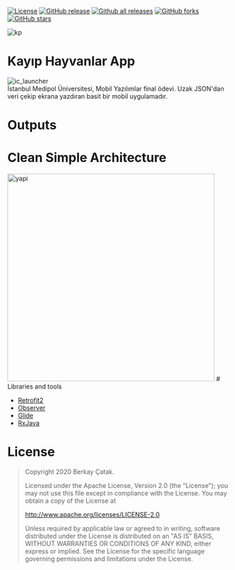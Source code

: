 [![License](https://img.shields.io/badge/License-Apache%202.0-blue.svg)](https://opensource.org/licenses/Apache-2.0)
[![GitHub release](https://img.shields.io/github/release/Naereen/StrapDown.js.svg)](https://github.com/berkaycatak/h5190058berkaycatak/)
[![Github all releases](https://img.shields.io/github/downloads/Naereen/StrapDown.js/total.svg)](https://github.com/berkaycatak/h5190058berkaycatak/)
[![GitHub forks](https://img.shields.io/github/forks/Naereen/StrapDown.js.svg?style=social&label=Fork&maxAge=2592000)](https://github.com/berkaycatak/h5190058berkaycatak/)
[![GitHub stars](https://img.shields.io/github/stars/Naereen/StrapDown.js.svg?style=social&label=Star&maxAge=2592000)](https://github.com/berkaycatak/h5190058berkaycatak/)


![kp](https://user-images.githubusercontent.com/34205493/105361727-08fb1380-5c0b-11eb-8290-3aee31b2527c.png)

# Kayıp Hayvanlar App
![ic_launcher](https://user-images.githubusercontent.com/34205493/105362519-0d73fc00-5c0c-11eb-8f36-c0a8c82bd6e7.png)
<br>
İstanbul Medipol Üniversitesi, Mobil Yazılımlar final ödevi. Uzak JSON'dan veri çekip ekrana yazdıran basit bir mobil uygulamadır.
<br>
# Outputs
# Clean Simple Architecture
<img width="465" alt="yapi" src="https://user-images.githubusercontent.com/34205493/105364094-cdae1400-5c0d-11eb-8695-4f568dabf3f3.png">
# Libraries and tools
<ul>
  <li><a href="https://square.github.io/retrofit/">Retrofit2</a></li>
  <li><a href="https://developer.android.com/reference/android/arch/lifecycle/Observer">Observer</a></li>
  <li><a href="https://bumptech.github.io/glide/doc/download-setup.html">Glide</a></li>
  <li><a href="https://github.com/ReactiveX/RxJava">RxJava</a></li>
</ul>

# License

> Copyright 2020 Berkay Çatak.
>
> Licensed under the Apache License, Version 2.0 (the "License"); you may not use this file except in compliance with the License. You may obtain a copy of the License at
>
> http://www.apache.org/licenses/LICENSE-2.0
>
> Unless required by applicable law or agreed to in writing, software distributed under the License is distributed on an "AS IS" BASIS, WITHOUT WARRANTIES OR CONDITIONS OF ANY KIND, either express or implied. See the License for the specific language governing permissions and limitations under the License.
>
